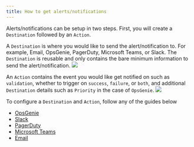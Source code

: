 ```yaml
---
title: How to get alerts/notifications
---
```


Alerts/notifications can be setup in two steps. First, you will create a `Destination` followed by an `Action`.

A `Destination` is where you would like to send the alert/notification to. For example, Email, OpsGenie, PagerDuty, Microsoft Teams, 
or Slack. The `Destination` is reusable and only contains the bare minimum information to send the alert/notification. 
![](/img/filled-destination-example.png)


An `Action` contains the event you would like get notified on such as `validation`, whether to trigger on `success`, `failure`, or `both`,
and additional `Destination` details such as `Priority` in the case of `OpsGenie`.
![](/img/filled-action-example.png)


To configure a `Destination` and `Action`, follow any of the guides below
* [OpsGenie](opsgenie)
* [Slack](slack)
* [PagerDuty](pagerduty)
* [Microsoft Teams](microsoft-teams)
* [Email](email)
